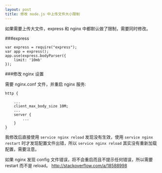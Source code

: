 ```yaml
---
layout: post
title: 修改 node.js 中上传文件大小限制
---
```


如果需要上传大文件，express 和 nginx 中都默认做了限制，需要同时修改。

###express

    var express = require("express");
    var app = express();
    app.use(express.bodyParser({
        limit: '10mb'
    });

###修改 nginx 设置

需要 nginx.conf 文件，并重启 nginx 服务:

    http {
        
        ...
        client_max_body_size 10M;
        ...
        server {
            ...
        }
    }

我修改后直接使用 `service nginx reload` 发现没有生效，使用 `service nginx restart` 时才发现配置文件出错，所以 `service nginx reload` 其实没有重新加载配置，需要注意。

如果 nginx 发现 config 文件错误，将不会重启而且不提示任何错误，所以需要 restart 而不是 reload。 <http://stackoverflow.com/a/18588998>
